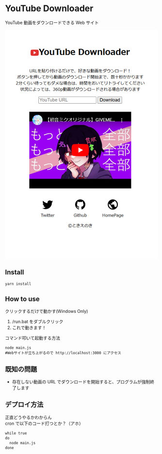 # YouTube Downloader

YouTube 動画をダウンロードできる Web サイト

![Screenshot](./screenshot.png)

## Install

```shell
yarn install
```

## How to use

クリックするだけで動かす(Windows Only)

1. /run.bat をダブルクリック
2. これで動きます！

コマンド叩いて起動する方法

```shell
node main.js
#Webサイトが立ち上がるので http://localhost:3000 にアクセス
```

## 既知の問題

- 存在しない動画の URL でダウンロードを開始すると、プログラムが強制終了します

## デプロイ方法

正直どうやるかわからん  
cron で以下のコード打つとか？（アホ）

```shell
while true
do
  node main.js
done
```
